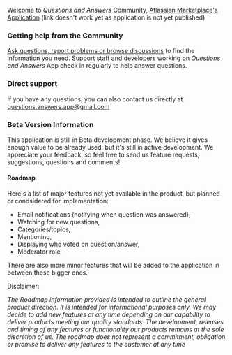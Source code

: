Welcome to _Questions and Answers_ Community, [Atlassian Marketplace's Application](https://marketplace.atlassian.com/1221163) (link doesn't work yet as application is not yet published)

### Getting help from the Community
[Ask questions, report problems or browse discussions](https://github.com/questions-answers/community/issues) to find the information you need. Support staff and developers working on _Questions and Answers_ App check in regularly to help answer questions.

### Direct support
If you have any questions, you can also contact us directly at questions.answers.app@gmail.com

### Beta Version Information
This application is still in Beta development phase. We believe it gives enough value to be already used, but it's still in active development. We appreciate your feedback, so feel free to send us feature requests, suggestions, questions and comments!

#### Roadmap

Here's a list of major features not yet available in the product, but planned or condsidered for implementation:

* Email notifications (notifying when question was answered),
* Watching for new questions,
* Categories/topics,
* Mentioning,
* Displaying who voted on question/answer,
* Moderator role

There are also more minor features that will be added to the application in between these bigger ones.

Disclaimer:

_The Roadmap information provided is intended to outline the general product direction. It is intended for informational purposes only. We may decide to add new features at any time depending on our capability to deliver products meeting our quality standards. The development, releases and timing of any features or functionality our products remains at the sole discretion of us. The roadmap does not represent a commitment, obligation or promise to deliver any features to the customer at any time_
